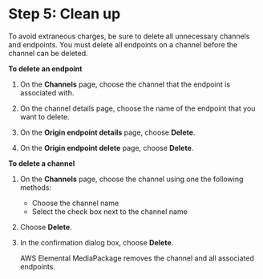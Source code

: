 # Step 5: Clean up<a name="clean-up"></a>

To avoid extraneous charges, be sure to delete all unnecessary channels and endpoints\. You must delete all endpoints on a channel before the channel can be deleted\.

**To delete an endpoint**

1. On the **Channels** page, choose the channel that the endpoint is associated with\.

1. On the channel details page, choose the name of the endpoint that you want to delete\.

1. On the **Origin endpoint details** page, choose **Delete**\.

1. On the **Origin endpoint delete** page, choose **Delete**\.

**To delete a channel**

1. On the **Channels** page, choose the channel using one the following methods: 
   + Choose the channel name
   + Select the check box next to the channel name

1. Choose **Delete**\.

1. In the confirmation dialog box, choose **Delete**\.

   AWS Elemental MediaPackage removes the channel and all associated endpoints\.